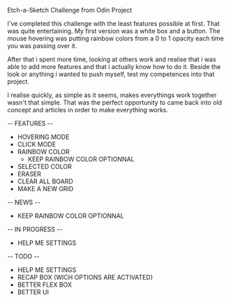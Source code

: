 Etch-a-Sketch Challenge from Odin Project


I've completed this challenge with the least features possible at first. That was quite entertaining. My first version was a white box and a button. The mouse hovering was putting rainbow colors from a 0 to 1 opacity each time you was passing over it. 

After that i spent more time, looking at others work and realise that i was able to add more features and that i actually know how to do it. Beside the look or anything i wanted to push myself, test my competences into that project. 

I realise quickly, as simple as it seems, makes everythings work together wasn't that simple. That was the perfect opportunity to came back into old concept and articles in order to make everything works. 


-- FEATURES --

- HOVERING MODE
- CLICK MODE
- RAINBOW COLOR
    - KEEP RAINBOW COLOR OPTIONNAL
- SELECTED COLOR
- ERASER
- CLEAR ALL BOARD
- MAKE A NEW GRID

-- NEWS --

 - KEEP RAINBOW COLOR OPTIONNAL

 -- IN PROGRESS --

 - HELP ME SETTINGS

-- TODO --

- HELP ME SETTINGS 
- RECAP BOX (WICH OPTIONS ARE ACTIVATED)
- BETTER FLEX BOX
- BETTER UI

